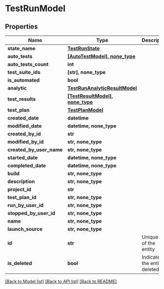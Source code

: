 # TestRunModel


## Properties
Name | Type | Description | Notes
------------ | ------------- | ------------- | -------------
**state_name** | [**TestRunState**](TestRunState.md) |  | 
**auto_tests** | [**[AutoTestModel], none_type**](AutoTestModel.md) |  | [optional] 
**auto_tests_count** | **int** |  | [optional] 
**test_suite_ids** | **[str], none_type** |  | [optional] 
**is_automated** | **bool** |  | [optional] 
**analytic** | [**TestRunAnalyticResultModel**](TestRunAnalyticResultModel.md) |  | [optional] 
**test_results** | [**[TestResultModel], none_type**](TestResultModel.md) |  | [optional] 
**test_plan** | [**TestPlanModel**](TestPlanModel.md) |  | [optional] 
**created_date** | **datetime** |  | [optional] 
**modified_date** | **datetime, none_type** |  | [optional] 
**created_by_id** | **str** |  | [optional] 
**modified_by_id** | **str, none_type** |  | [optional] 
**created_by_user_name** | **str, none_type** |  | [optional] 
**started_date** | **datetime, none_type** |  | [optional] 
**completed_date** | **datetime, none_type** |  | [optional] 
**build** | **str, none_type** |  | [optional] 
**description** | **str, none_type** |  | [optional] 
**project_id** | **str** |  | [optional] 
**test_plan_id** | **str, none_type** |  | [optional] 
**run_by_user_id** | **str, none_type** |  | [optional] 
**stopped_by_user_id** | **str, none_type** |  | [optional] 
**name** | **str, none_type** |  | [optional] 
**launch_source** | **str, none_type** |  | [optional] 
**id** | **str** | Unique ID of the entity | [optional] 
**is_deleted** | **bool** | Indicates if the entity is deleted | [optional] 

[[Back to Model list]](../README.md#documentation-for-models) [[Back to API list]](../README.md#documentation-for-api-endpoints) [[Back to README]](../README.md)


